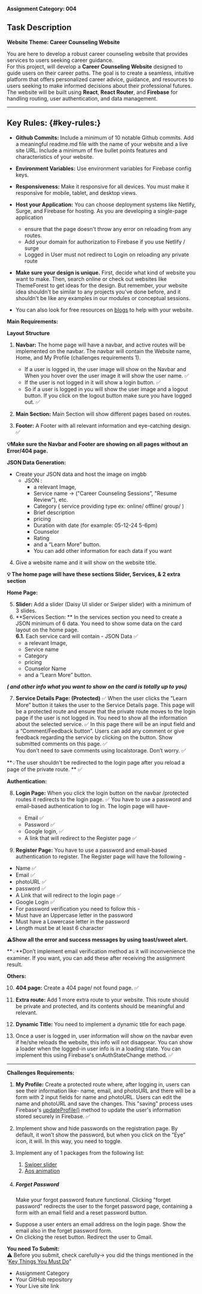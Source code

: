 **Assignment Category: 004**

## **Task Description**

**Website Theme: Career Counseling Website**

You are here to develop a robust career counseling website that provides services to users seeking career guidance.  
For this project, will develop a **Career Counseling Website** designed to guide users on their career paths. The goal is to create a seamless, intuitive platform that offers personalized career advice, guidance, and resources to users seeking to make informed decisions about their professional futures. The website will be built using **React**, **React Router**, and **Firebase** for handling routing, user authentication, and data management.

---

## **Key Rules:** {#key-rules:}

- **Github Commits:** Include a minimum of 10 notable Github commits. Add a meaningful readme.md file with the name of your website and a live site URL. Include a minimum of five bullet points features and characteristics of your website.
- **Environment Variables:** Use environment variables for Firebase config keys.
- **Responsiveness:** Make it responsive for all devices. You must make it responsive for mobile, tablet, and desktop views.
- **Host your Application:** You can choose deployment systems like Netlify, Surge, and Firebase for hosting. As you are developing a single-page application
  - ensure that the page doesn't throw any error on reloading from any routes.
  - Add your domain for authorization to Firebase if you use Netlify / surge
  - Logged in User must not redirect to Login on reloading any private route
- **Make sure your design is unique.** First, decide what kind of website you want to make. Then, search online or check out websites like ThemeForest to get ideas for the design. But remember, your website idea shouldn't be similar to any projects you've done before, and it shouldn't be like any examples in our modules or conceptual sessions.

- You can also look for free resources on [blogs](https://bootcamp.uxdesign.cc/free-images-and-resources-collection-for-website-c77f2fc46ce5) to help with your website.

**Main Requirements:**

**Layout Structure**

1. **Navbar:** The home page will have a navbar, and active routes will be implemented on the navbar. The navbar will contain the Website name, Home, and My Profile (challenges requirements 1).

   - If a user is logged in, the user image will show on the Navbar and When you hover over the user image it will show the user name. ✅
   - If the user is not logged in it will show a login button. ✅
   - So if a user is logged in you will show the user image and a logout button. If you click on the logout button make sure you have logged out. ✅

2. **Main Section:** Main Section will show different pages based on routes.

3. **Footer:** A Footer with all relevant information and eye-catching design. ✅

**💡Make sure the Navbar and Footer are showing on all pages without an Error/404 page.**

**JSON Data Generation:**

- Create your JSON data and host the image on imgbb
  - JSON :
    - a relevant Image,
    - Service name \-\> ("Career Counseling Sessions”, "Resume Review"), etc.
    - Category ( service providing type ex: online/ offline/ group/ )
    - Brief description
    - pricing
    - Duration with date (for example: 05-12-24 5-6pm)
    - Counselor
    - Rating
    - and a “Learn More” button.
    - You can add other information for each data if you want

4. Give a website name and it will show on the website title.

**💡 The home page will have these sections Slider, Services, & 2 extra section**

**Home Page:**

5. **Slider:** Add a slider (Daisy UI slider or Swiper slider) with a minimum of 3 slides.
6. **Services Section: ** In the services section you need to create a JSON minimum of 6 data. You need to show some data on the card layout on the home page.  
   **6.1.** Each service card will contain \- JSON Data ✅
   - a relevant Image,
   - Service name
   - Category
   - pricing
   - Counselor Name
   - and a “Learn More” button.

**_( and other info what you want to show on the card is totally up to you)_**

7. **Service Details Page: (Protected)** ✅
   When the user clicks the “Learn More” button it takes the user to the Service Details page. This page will be a protected route and ensure that the private route moves to the login page if the user is not logged in. You need to show all the information about the selected service. ✅
   In this page there will be an input field and a “Comment/Feedback button”. Users can add any comment or give feedback regarding the service by clicking on the button. Show submitted comments on this page. ✅  
   You don’t need to save comments using localstorage. Don’t worry. ✅ 

**💡The user shouldn't be redirected to the login page after you reload a page of the private route. ** ✅

**Authentication:**

8. **Login Page:** When you click the login button on the navbar /protected routes it redirects to the login page. ✅
   You have to use a password and email-based authentication to log in. The login page will have-

   - Email ✅
   - Password ✅
   - Google login, ✅
   - A link that will redirect to the Register page ✅

9. **Register Page:** You have to use a password and email-based authentication to register. The Register page will have the following \-

- Name ✅
- Email ✅
- photoURL ✅
- password ✅
- A Link that will redirect to the login page ✅
- Google Login ✅
- For password verification you need to follow this \-
- Must have an Uppercase letter in the password
- Must have a Lowercase letter in the password
- Length must be at least 6 character

**⚠️Show all the error and success messages by using toast/sweet alert.**

**💡**Don’t implement email verification method as it will inconvenience the examiner. If you want, you can add these after receiving the assignment result.

**Others:**

10. **404 page:** Create a 404 page/ not found page. ✅
11. **Extra route:** Add 1 more extra route to your website. This route should be private and protected, and its contents should be meaningful and relevant.

12. **Dynamic Title:** You need to implement a dynamic title for each page.

13. Once a user is logged in, user information will show on the navbar even if he/she reloads the website, this info will not disappear. You can show a loader when the logged-in user info is in a loading state. You can implement this using Firebase's onAuthStateChange method. ✅

---

**Challenges Requirements:**

1. **My Profile:** Create a protected route where, after logging in, users can see their information like- name, email, and photoURL and there will be a form with 2 input fields for name and photoURL. Users can edit the name and photoURL and save the changes. This "saving" process uses Firebase's [updateProfile()](https://firebase.google.com/docs/auth/web/manage-users?hl=en&authuser=0) method to update the user's information stored securely in Firebase. ✅
2. Implement show and hide passwords on the registration page. By default, it won’t show the password, but when you click on the “Eye” icon, it will. In this way, you need to toggle.
3. Implement any of 1 packages from the following list:

   1. [Swiper slider](https://swiperjs.com/)
   2. [Aos animation](https://www.npmjs.com/package/aos)

4. ##### **Forget Password**

   Make your forgot password feature functional. Clicking "forget password" redirects the user to the forget password page, containing a form with an email field and a reset password button.

- Suppose a user enters an email address on the login page. Show the email also in the forget password form.
- On clicking the reset button. Redirect the user to Gmail.

**You need To Submit:**  
⚠️ Before you submit, check carefully-\> you did the things mentioned in the '[Key Things You Must Do](#key-rules:)”

- Assignment Category
- Your GitHub repository
- Your Live site link

